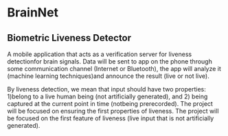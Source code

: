 # BrainNet

## Biometric Liveness Detector
A mobile application that acts as a verification server for liveness detectionfor brain signals. Data will be sent to app on the phone through some communication channel (Internet or Bluetooth), the app will analyze it (machine learning techniques)and announce the result (live or not live).

By  liveness  detection,  we  mean  that  input  should have  two properties: 1)belong to a live human being (not artificially generated), and 2) being captured  at  the  current  point  in  time  (notbeing  prerecorded). The  project  will  be focused on ensuring the first properties of liveness. The project will be focused on the first feature of liveness (live input that is not artificially generated).
